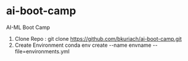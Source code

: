 # ai-boot-camp
AI-ML Boot Camp

1. Clone Repo : 
   git clone https://github.com/bkuriach/ai-boot-camp.git
2. Create Environment
   conda env create --name envname --file=environments.yml
